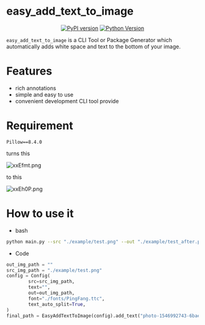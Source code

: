 # easy_add_text_to_image
<div align=center>

[![PyPI version](https://img.shields.io/pypi/v/dankcli.svg?label=PyPI)](https://pypi.org/project/dankcli/)
[![Python Version](https://img.shields.io/badge/Python-3.6%2B-blue.svg)](https://www.python.org/downloads/)
</div>

`easy_add_text_to_image` is a CLI Tool or Package Generator which automatically 
adds white space and text to the bottom of your image.

# Features
- rich annotations
- simple and easy to use
- convenient development CLI tool provide


# Requirement
```shell
Pillow==8.4.0
```

turns this

![xxEfmt.png](https://s1.ax1x.com/2022/11/08/xxEfmt.png)

to this

![xxEh0P.png](https://s1.ax1x.com/2022/11/08/xxEh0P.png)

# How to use it
- bash
```bash
python main.py --src "./example/test.png" --out "./example/test_after.png" --text "photo-1546992743-6baeb1d6b07d"
```
- Code
```python
out_img_path = ""
src_img_path = "./example/test.png"
config = Config(
        src=src_img_path,
        text="",
        out=out_img_path,
        font="./fonts/PingFang.ttc",
        text_auto_split=True,
)
final_path = EasyAddTextToImage(config).add_text("photo-1546992743-6baeb1d6b07d").save_to()
```